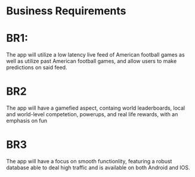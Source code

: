 # Business Requirements
# BR1: 
The app will utilize a low latency live feed of American football games as well as utilize past American football games, and allow users to make predictions on said feed.
# BR2
The app will have a gamefied aspect, containg world leaderboards, local and world-level competetion, powerups, and real life rewards, with an emphasis on fun
# BR3
The app will have a focus on smooth functionlity, featuring a robust database able to deal high traffic and is available on both Android and IOS.
